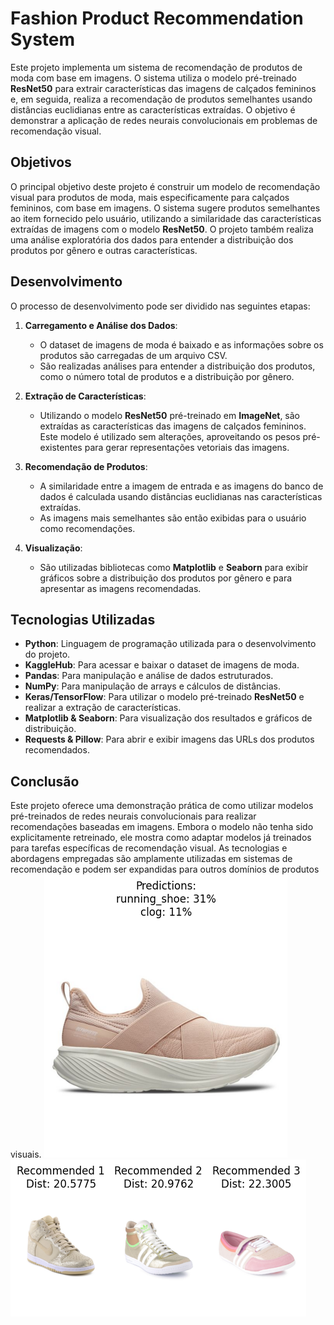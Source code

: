 # Fashion Product Recommendation System

Este projeto implementa um sistema de recomendação de produtos de moda com base em imagens. O sistema utiliza o modelo pré-treinado **ResNet50** para extrair características das imagens de calçados femininos e, em seguida, realiza a recomendação de produtos semelhantes usando distâncias euclidianas entre as características extraídas. O objetivo é demonstrar a aplicação de redes neurais convolucionais em problemas de recomendação visual.

## Objetivos

O principal objetivo deste projeto é construir um modelo de recomendação visual para produtos de moda, mais especificamente para calçados femininos, com base em imagens. O sistema sugere produtos semelhantes ao item fornecido pelo usuário, utilizando a similaridade das características extraídas de imagens com o modelo **ResNet50**. O projeto também realiza uma análise exploratória dos dados para entender a distribuição dos produtos por gênero e outras características.

## Desenvolvimento

O processo de desenvolvimento pode ser dividido nas seguintes etapas:

1. **Carregamento e Análise dos Dados**:
   - O dataset de imagens de moda é baixado e as informações sobre os produtos são carregadas de um arquivo CSV.
   - São realizadas análises para entender a distribuição dos produtos, como o número total de produtos e a distribuição por gênero.

2. **Extração de Características**:
   - Utilizando o modelo **ResNet50** pré-treinado em **ImageNet**, são extraídas as características das imagens de calçados femininos. Este modelo é utilizado sem alterações, aproveitando os pesos pré-existentes para gerar representações vetoriais das imagens.

3. **Recomendação de Produtos**:
   - A similaridade entre a imagem de entrada e as imagens do banco de dados é calculada usando distâncias euclidianas nas características extraídas.
   - As imagens mais semelhantes são então exibidas para o usuário como recomendações.

4. **Visualização**:
   - São utilizadas bibliotecas como **Matplotlib** e **Seaborn** para exibir gráficos sobre a distribuição dos produtos por gênero e para apresentar as imagens recomendadas.

## Tecnologias Utilizadas

- **Python**: Linguagem de programação utilizada para o desenvolvimento do projeto.
- **KaggleHub**: Para acessar e baixar o dataset de imagens de moda.
- **Pandas**: Para manipulação e análise de dados estruturados.
- **NumPy**: Para manipulação de arrays e cálculos de distâncias.
- **Keras/TensorFlow**: Para utilizar o modelo pré-treinado **ResNet50** e realizar a extração de características.
- **Matplotlib & Seaborn**: Para visualização dos resultados e gráficos de distribuição.
- **Requests & Pillow**: Para abrir e exibir imagens das URLs dos produtos recomendados.

## Conclusão

Este projeto oferece uma demonstração prática de como utilizar modelos pré-treinados de redes neurais convolucionais para realizar recomendações baseadas em imagens. Embora o modelo não tenha sido explicitamente retreinado, ele mostra como adaptar modelos já treinados para tarefas específicas de recomendação visual. As tecnologias e abordagens empregadas são amplamente utilizadas em sistemas de recomendação e podem ser expandidas para outros domínios de produtos visuais.
![Resultado Classificação](result1.png)
![Resultado Recomendação](result2.png)
